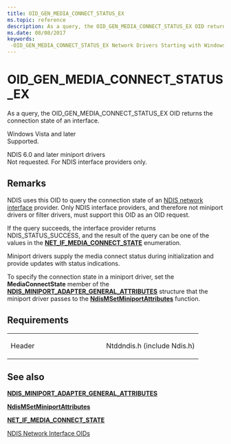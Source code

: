 ```yaml
---
title: OID_GEN_MEDIA_CONNECT_STATUS_EX
ms.topic: reference
description: As a query, the OID_GEN_MEDIA_CONNECT_STATUS_EX OID returns the connection state of an interface. Windows Vista and laterSupported. NDIS 6.0 and later miniport driversNot requested. For NDIS interface providers only.
ms.date: 08/08/2017
keywords: 
 -OID_GEN_MEDIA_CONNECT_STATUS_EX Network Drivers Starting with Windows Vista
---
```


# OID\_GEN\_MEDIA\_CONNECT\_STATUS\_EX


As a query, the OID\_GEN\_MEDIA\_CONNECT\_STATUS\_EX OID returns the connection state of an interface.

<a href="" id="windows-vista-and-later"></a>Windows Vista and later  
Supported.

<a href="" id="ndis-6-0-and-later-miniport-drivers"></a>NDIS 6.0 and later miniport drivers  
Not requested. For NDIS interface providers only.

## Remarks

NDIS uses this OID to query the connection state of an [NDIS network interface](./ndis-network-interfaces2.md) provider. Only NDIS interface providers, and therefore not miniport drivers or filter drivers, must support this OID as an OID request.

If the query succeeds, the interface provider returns NDIS\_STATUS\_SUCCESS, and the result of the query can be one of the values in the [**NET\_IF\_MEDIA\_CONNECT\_STATE**](/windows/win32/api/ifdef/ne-ifdef-net_if_media_connect_state) enumeration.

Miniport drivers supply the media connect status during initialization and provide updates with status indications.

To specify the connection state in a miniport driver, set the **MediaConnectState** member of the [**NDIS\_MINIPORT\_ADAPTER\_GENERAL\_ATTRIBUTES**](/windows-hardware/drivers/ddi/ndis/ns-ndis-_ndis_miniport_adapter_general_attributes) structure that the miniport driver passes to the [**NdisMSetMiniportAttributes**](/windows-hardware/drivers/ddi/ndis/nf-ndis-ndismsetminiportattributes) function.

## Requirements

<table>
<colgroup>
<col width="50%" />
<col width="50%" />
</colgroup>
<tbody>
<tr class="odd">
<td><p>Header</p></td>
<td>Ntddndis.h (include Ndis.h)</td>
</tr>
</tbody>
</table>

## See also


[**NDIS\_MINIPORT\_ADAPTER\_GENERAL\_ATTRIBUTES**](/windows-hardware/drivers/ddi/ndis/ns-ndis-_ndis_miniport_adapter_general_attributes)

[**NdisMSetMiniportAttributes**](/windows-hardware/drivers/ddi/ndis/nf-ndis-ndismsetminiportattributes)

[**NET\_IF\_MEDIA\_CONNECT\_STATE**](/windows/win32/api/ifdef/ne-ifdef-net_if_media_connect_state)

[NDIS Network Interface OIDs](./ndis-network-interface-oids.md)

 

